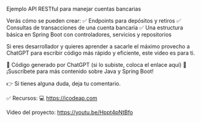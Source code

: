  Ejemplo API RESTful para manejar cuentas bancarias

 Verás cómo se pueden crear:
✅ Endpoints para depósitos y retiros
✅ Consultas de transacciones de una cuenta bancaria
✅ Una estructura básica en Spring Boot con controladores, servicios y repositorios

Si eres desarrollador y quieres aprender a sacarle el máximo provecho a ChatGPT para escribir código más rápido y eficiente, este video es para ti.

📌 Código generado por ChatGPT (si lo subiste, coloca el enlace aquí)
🔔 ¡Suscríbete para más contenido sobre Java y Spring Boot!

👉 Si tienes alguna duda, deja tu comentario.

✅ Recursos:
💻 https://icodeap.com

Video del proyecto: https://youtu.be/Hppt4pNtBfo
